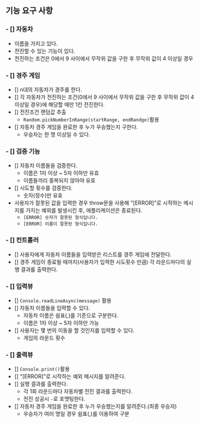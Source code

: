 ## 기능 요구 사항

### - [] 자동차

- 이름을 가지고 있다.
- 전진할 수 있는 기능이 있다.
- 전진하는 조건은 0에서 9 사이에서 무작위 값을 구한 후 무작위 값이 4 이상일 경우

### - [] 경주 게임

- [] n대의 자동차가 경주를 한다.
- [] 각 자동차가 전진하는 조건(0에서 9 사이에서 무작위 값을 구한 후 무작위 값이 4 이상일 경우)에 해당할 때만 1칸 전진한다.
- [] 전진조건 랜덤값 추출
  - `Random.pickNumberInRange(startRange, endRandge)`활용
- [] 자동차 경주 게임을 완료한 후 누가 우승했는지 구한다.
  - 우승자는 한 명 이상일 수 있다.

### - [] 검증 기능

- [] 자동차 이름들을 검증한다.
  - 이름은 1자 이상 ~ 5자 이하만 유효
  - 이름들끼리 중복되지 않아야 유효
- [] 시도할 횟수를 검증한다.
  - 숫자(정수)만 유효
- 사용자가 잘못된 값을 입력한 경우 throw문을 사용해 "[ERROR]"로 시작하는 메시지를 가지는 예외를 발생시킨 후, 애플리케이션은 종료된다.
  - `[ERROR] 숫자가 잘못된 형식입니다.`
  - `[ERROR] 이름이 잘못된 형식입니다.`

### - [] 컨트롤러

- [] 사용자에게 자동차 이름들을 입력받은 리스트를 경주 게임에 전달한다.
- [] 경주 게임이 종료될 때까지(사용자가 입력한 시도횟수 만큼) 각 라운드마다의 실행 결과를 출력한다.

### - [] 입력뷰

- [] `Console.readLineAsync(message)` 활용
- [] 자동차 이름들을 입력할 수 있다.
  - 자동차 이름은 쉼표(,)를 기준으로 구분한다.
  - 이름은 1자 이상 ~ 5자 이하만 가능
- [] 사용자는 몇 번의 이동을 할 것인지를 입력할 수 있다.
  - 게임의 라운드 횟수

### - [] 출력뷰

- [] `Console.print()`활용
- [] "[ERROR]"로 시작하는 예외 메시지를 알려준다.
- [] 실행 결과를 출력한다.
  - 각 1회 라운드마다 자동차별 전진 결과를 출력한다.
  - 전진 성공시 `-`로 포맷팅한다.
- [] 자동차 경주 게임을 완료한 후 누가 우승했는지를 알려준다.(최종 우승자)
  - 우승자가 여러 명일 경우 쉼표(,)를 이용하여 구분
